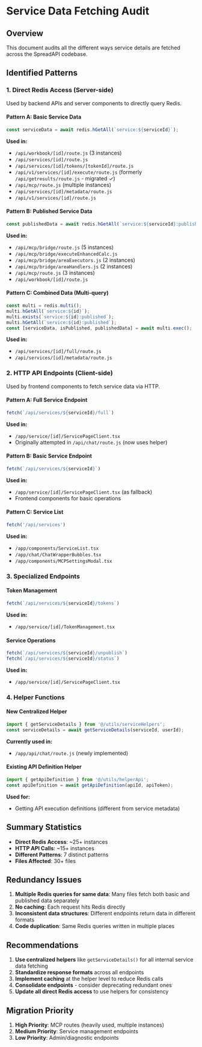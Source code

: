 # Service Data Fetching Audit

## Overview
This document audits all the different ways service details are fetched across the SpreadAPI codebase.

## Identified Patterns

### 1. Direct Redis Access (Server-side)
Used by backend APIs and server components to directly query Redis.

#### Pattern A: Basic Service Data
```javascript
const serviceData = await redis.hGetAll(`service:${serviceId}`);
```
**Used in:**
- `/api/workbook/[id]/route.js` (3 instances)
- `/api/services/[id]/route.js`
- `/api/services/[id]/tokens/[tokenId]/route.js`
- `/api/v1/services/[id]/execute/route.js` (formerly `/api/getresults/route.js` - migrated ✓)
- `/api/mcp/route.js` (multiple instances)
- `/api/services/[id]/metadata/route.js`
- `/api/v1/services/[id]/route.js`

#### Pattern B: Published Service Data
```javascript
const publishedData = await redis.hGetAll(`service:${serviceId}:published`);
```
**Used in:**
- `/api/mcp/bridge/route.js` (5 instances)
- `/api/mcp/bridge/executeEnhancedCalc.js`
- `/api/mcp/bridge/areaExecutors.js` (2 instances)
- `/api/mcp/bridge/areaHandlers.js` (2 instances)
- `/api/mcp/route.js` (3 instances)
- `/api/workbook/[id]/route.js`

#### Pattern C: Combined Data (Multi-query)
```javascript
const multi = redis.multi();
multi.hGetAll(`service:${id}`);
multi.exists(`service:${id}:published`);
multi.hGetAll(`service:${id}:published`);
const [serviceData, isPublished, publishedData] = await multi.exec();
```
**Used in:**
- `/api/services/[id]/full/route.js`
- `/api/services/[id]/metadata/route.js`

### 2. HTTP API Endpoints (Client-side)
Used by frontend components to fetch service data via HTTP.

#### Pattern A: Full Service Endpoint
```javascript
fetch(`/api/services/${serviceId}/full`)
```
**Used in:**
- `/app/service/[id]/ServicePageClient.tsx`
- Originally attempted in `/api/chat/route.js` (now uses helper)

#### Pattern B: Basic Service Endpoint
```javascript
fetch(`/api/services/${serviceId}`)
```
**Used in:**
- `/app/service/[id]/ServicePageClient.tsx` (as fallback)
- Frontend components for basic operations

#### Pattern C: Service List
```javascript
fetch('/api/services')
```
**Used in:**
- `/app/components/ServiceList.tsx`
- `/app/chat/ChatWrapperBubbles.tsx`
- `/app/components/MCPSettingsModal.tsx`

### 3. Specialized Endpoints

#### Token Management
```javascript
fetch(`/api/services/${serviceId}/tokens`)
```
**Used in:**
- `/app/service/[id]/TokenManagement.tsx`

#### Service Operations
```javascript
fetch(`/api/services/${serviceId}/unpublish`)
fetch(`/api/services/${serviceId}/status`)
```
**Used in:**
- `/app/service/[id]/ServicePageClient.tsx`

### 4. Helper Functions

#### New Centralized Helper
```javascript
import { getServiceDetails } from '@/utils/serviceHelpers';
const serviceDetails = await getServiceDetails(serviceId, userId);
```
**Currently used in:**
- `/app/api/chat/route.js` (newly implemented)

#### Existing API Definition Helper
```javascript
import { getApiDefinition } from '@/utils/helperApi';
const apiDefinition = await getApiDefinition(apiId, apiToken);
```
**Used for:**
- Getting API execution definitions (different from service metadata)

## Summary Statistics

- **Direct Redis Access**: ~25+ instances
- **HTTP API Calls**: ~15+ instances
- **Different Patterns**: 7 distinct patterns
- **Files Affected**: 30+ files

## Redundancy Issues

1. **Multiple Redis queries for same data**: Many files fetch both basic and published data separately
2. **No caching**: Each request hits Redis directly
3. **Inconsistent data structures**: Different endpoints return data in different formats
4. **Code duplication**: Same Redis queries written in multiple places

## Recommendations

1. **Use centralized helpers** like `getServiceDetails()` for all internal service data fetching
2. **Standardize response formats** across all endpoints
3. **Implement caching** at the helper level to reduce Redis calls
4. **Consolidate endpoints** - consider deprecating redundant ones
5. **Update all direct Redis access** to use helpers for consistency

## Migration Priority

1. **High Priority**: MCP routes (heavily used, multiple instances)
2. **Medium Priority**: Service management endpoints
3. **Low Priority**: Admin/diagnostic endpoints